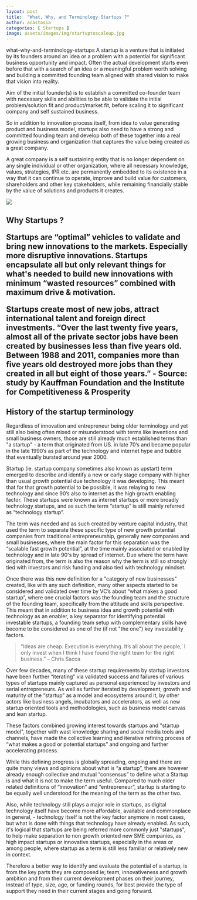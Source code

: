 ```yaml
---
layout: post
title:  "What, Why, and Terminology Startups ?"
author: anastasia
categories: [ Startups ]
image: assets/images/img/startuptoscaleup.jpg
---
```


what-why-and-terminology-startups
A startup is a venture that is initiated by its founders around an idea or a problem with a potential for significant business opportunity and impact. Often the actual development starts even before that with a search of an idea or a meaningful problem worth solving and building a committed founding team aligned with shared vision to make that vision into reality.

Aim of the initial founder(s) is to establish a committed co-founder team with necessary skills and abilities to be able to validate the initial problem/solution fit and product/market fit, before scaling it to significant company and self sustained business.

So in addition to innovation process itself, from idea to value generating product and business model, startups also need to have a strong and committed founding team and develop both of these together into a real growing business and organization that captures the value being created as a great company.

A great company is a self sustaining entity that is no longer dependent on any single individual or other organization, where all necessary knowledge, values, strategies, IPR etc. are permanently embedded to its existence in a way that it can continue to operate, improve and build value for customers, shareholders and other key stakeholders, while remaining financially stable by the value of solutions and products it creates.

<img src="//blog.bitdna.io/assets/images/img/evaluating-startups_orig.png"/>

<h2>Why Startups ?

Startups are “optimal” vehicles to validate and bring new innovations to the markets. Especially more disruptive innovations. Startups encapsulate all but only relevant things for what's needed to build new innovations with minimum “wasted resources” combined with maximum drive & motivation.

Startups create most of new jobs, attract international talent and foreign direct investments. “Over the last twenty five years, almost all of the private sector jobs have been created by businesses less than five years old. Between 1988 and 2011, companies more than five years old destroyed more jobs than they created in all but eight of those years.” - Source: study by Kauffman Foundation and the Institute for Competitiveness & Prosperity

<h2>History of the startup terminology</h2>

Regardless of innovation and entrepreneur being older terminology and yet still also being often mixed or misunderstood with terms like inventions and small business owners, those are still already much established terms than "a startup" - a term that originated from US. in late 70’s and became popular in the late 1990’s as part of the technology and internet hype and bubble that eventually bursted around year 2000.

Startup (ie. startup company sometimes also known as upstart) term emerged to describe and identify a new or early stage company with higher than usual growth potential due technology it was developing. This meant that for that growth potential to be possible, it was relaying to new technology and since 90’s also to internet as the high growth enabling factor. These startups were known as internet startups or more broadly technology startups, and as such the term “startup” is still mainly referred as “technology startup”.

The term was needed and as such created by venture capital industry, that used the term to separate these specific type of new growth potential companies from traditional entrepreneurship, generally new companies and small businesses, where the main factor for this separation was the “scalable fast growth potential”, at the time mainly associated or enabled by technology and in late 90's by spread of internet. Due where the term have originated from, the term is also the reason why the term is still so strongly tied with investors and risk funding and also tied with technology mindset.

Once there was this new definition for a "category of new businesses" created, like with any such definition, many other aspects started to be considered and validated over time by VC’s about “what makes a good startup”, where one crucial factors was the founding team and the structure of the founding team, specifically from the attitude and skills perspective. This meant that in addition to business idea and growth potential with technology as an enabler, a key separator for identifying potential investable startups, a founding team setup with complementary skills have become to be considered as one of the (if not "the one") key investability factors.

>"Ideas are cheap. Execution is everything. It’s all about the people,’ I only invest when I think I have found the right team for the right business.” – Chris Sacca

Over few decades, many of these startup requirements by startup investors have been further “iterating” via validated success and failures of various types of startups mainly captured as personal experienced by investors and serial entrepreneurs. As well as further iterated by development, growth and maturity of the “startup” as a model and ecosystems around it, by other actors like business angels, incubators and accelerators, as well as new startup oriented tools and methodologies, such as business model canvas and lean startup.

These factors combined growing interest towards startups and "startup model", together with wast knowledge sharing and social media tools and channels, have made the collective learning and iterative refining process of “what makes a good or potential startups” and ongoing and further accelerating process.

While this defining progress is globally spreading, ongoing and there are quite many views and opinions about what is “a startup”, there are however already enough collective and mutual “consensus” to define what a Startup is and what it is not to make the term useful. Compared to much older related definitions of “innovation” and “entrepreneur”, startup is starting to be equally well understood for the meaning of the term as the other two.

​Also, while technology still plays a major role in startups, as digital technology itself have become more affordable, available and commonplace in general, - technology itself is not the key factor anymore in most cases, but what is done with things that technology have already enabled. As such, it's logical that startups are being referred more commonly just "startups", to help make separation to non growth oriented new SME companies, as high impact startups or innovative startups, especially in the areas or among people, where startup as a term is still less familiar or relatively new in context.

Therefore a better way to identify and evaluate the potential of a startup, is from the key parts they are composed ie; team, innovativeness and growth ambition and from their current development phases on their journey, instead of type, size, age, or funding rounds, for best provide the type of support they need in their current stages and going forward.
